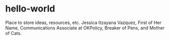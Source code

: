 # hello-world
Place to store ideas, resources, etc.
Jessica Itzayana Vazquez, First of Her Name, Communications Associate at OKPolicy, Breaker of Pens, and Mother of Cats.
